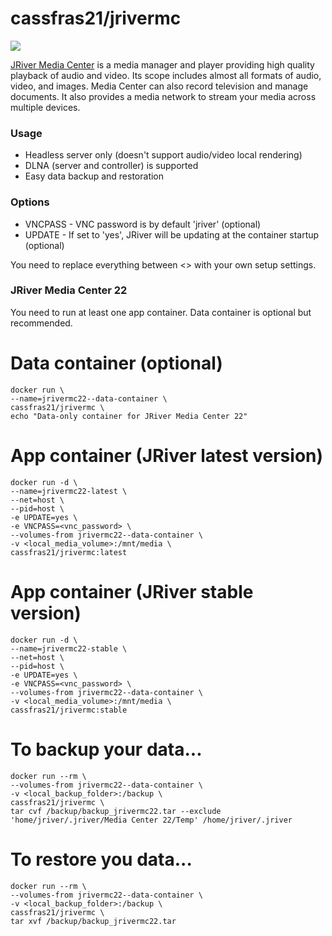 # cassfras21/jrivermc

![](https://www.jriver.com/images/header/logo.png)

[JRiver Media Center](https://www.jriver.com/) is a media manager and player providing high quality playback of audio and video. Its scope includes almost all formats of audio, video, and images. Media Center can also record television and manage documents. It also provides a media network to stream your media across multiple devices.

### Usage
* Headless server only (doesn't support audio/video local rendering) 
* DLNA (server and controller) is supported
* Easy data backup and restoration

### Options
* VNCPASS - VNC password is by default 'jriver' (optional)
* UPDATE - If set to 'yes', JRiver will be updating at the container startup  (optional)

You need to replace everything between <> with your own setup settings.

### JRiver Media Center 22

You need to run at least one app container. Data container is optional but recommended.

# Data container (optional)

```
docker run \
--name=jrivermc22--data-container \
cassfras21/jrivermc \
echo "Data-only container for JRiver Media Center 22"
```

# App container (JRiver latest version)

```
docker run -d \
--name=jrivermc22-latest \
--net=host \
--pid=host \
-e UPDATE=yes \
-e VNCPASS=<vnc_password> \
--volumes-from jrivermc22--data-container \
-v <local_media_volume>:/mnt/media \
cassfras21/jrivermc:latest
```

# App container (JRiver stable version)

```
docker run -d \
--name=jrivermc22-stable \
--net=host \
--pid=host \
-e UPDATE=yes \
-e VNCPASS=<vnc_password> \
--volumes-from jrivermc22--data-container \
-v <local_media_volume>:/mnt/media \
cassfras21/jrivermc:stable
```

# To backup your data...

```
docker run --rm \
--volumes-from jrivermc22--data-container \
-v <local_backup_folder>:/backup \
cassfras21/jrivermc \
tar cvf /backup/backup_jrivermc22.tar --exclude 'home/jriver/.jriver/Media Center 22/Temp' /home/jriver/.jriver
```

# To restore you data...

```
docker run --rm \
--volumes-from jrivermc22--data-container \
-v <local_backup_folder>:/backup \
cassfras21/jrivermc \
tar xvf /backup/backup_jrivermc22.tar
```
